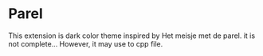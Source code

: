 # Parel

This extension is dark color theme inspired by Het meisje met de parel.
it is not complete...
However, it may use to cpp file.
